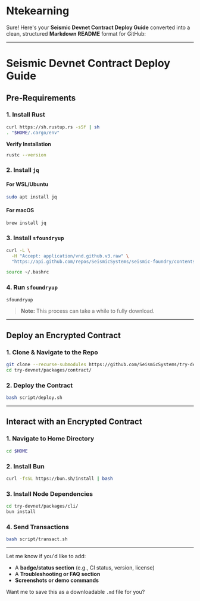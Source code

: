 # Ntekearning

Sure! Here's your **Seismic Devnet Contract Deploy Guide** converted into a clean, structured **Markdown README** format for GitHub:

---

# Seismic Devnet Contract Deploy Guide

## Pre-Requirements

### 1. Install Rust
```bash
curl https://sh.rustup.rs -sSf | sh
. "$HOME/.cargo/env"
```
**Verify Installation**
```bash
rustc --version
```

### 2. Install `jq`
#### For WSL/Ubuntu
```bash
sudo apt install jq
```
#### For macOS
```bash
brew install jq
```

### 3. Install `sfoundryup`
```bash
curl -L \
  -H "Accept: application/vnd.github.v3.raw" \
  "https://api.github.com/repos/SeismicSystems/seismic-foundry/contents/sfoundryup/install?ref=seismic" | bash

source ~/.bashrc
```

### 4. Run `sfoundryup`
```bash
sfoundryup
```
> **Note:** This process can take a while to fully download.

---

## Deploy an Encrypted Contract

### 1. Clone & Navigate to the Repo
```bash
git clone --recurse-submodules https://github.com/SeismicSystems/try-devnet.git
cd try-devnet/packages/contract/
```

### 2. Deploy the Contract
```bash
bash script/deploy.sh
```

---

## Interact with an Encrypted Contract

### 1. Navigate to Home Directory
```bash
cd $HOME
```

### 2. Install Bun
```bash
curl -fsSL https://bun.sh/install | bash
```

### 3. Install Node Dependencies
```bash
cd try-devnet/packages/cli/
bun install
```

### 4. Send Transactions
```bash
bash script/transact.sh
```

---

Let me know if you'd like to add:
- A **badge/status section** (e.g., CI status, version, license)
- A **Troubleshooting or FAQ section**
- **Screenshots or demo commands**

Want me to save this as a downloadable `.md` file for you?
